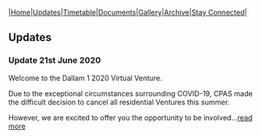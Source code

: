 |[Home](https://dallam1.github.io/)|[Updates](https://dallam1.github.io/updates)|[Timetable](https://dallam1.github.io/timetable)|[Documents](https://dallam1.github.io/documents)|[Gallery](https://dallam1.github.io/gallery)|[Archive](https://dallam1.github.io/archive)|[Stay Connected](https://dallam1.github.io/stayconnected)|

## Updates

### Update 21st June 2020

Welcome to the Dallam 1 2020 Virtual Venture.

Due to the exceptional circumstances surrounding COVID-19, CPAS made the difficult decision to cancel all residential Ventures this summer.

However, we are excited to offer you the opportunity to be involved...[read more](https://dallam1.github.io/update21stjune2020)
